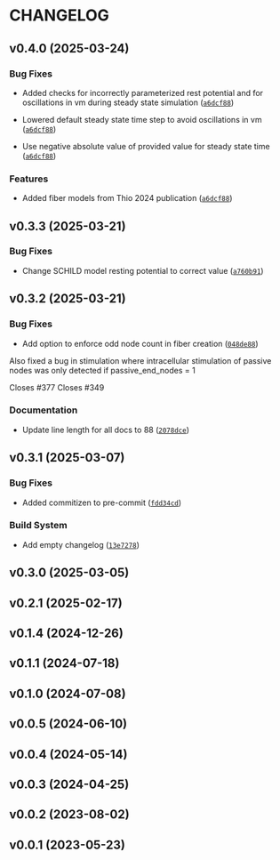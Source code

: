 # CHANGELOG

<!-- version list -->

## v0.4.0 (2025-03-24)

### Bug Fixes

- Added checks for incorrectly parameterized rest potential and for oscillations in vm during steady
  state simulation
  ([`a6dcf88`](https://gitlab.oit.duke.edu/wmglab/wmglab-neuron/-/commit/a6dcf883aaf7e497c0b2d2e120cee45350c108d4))

- Lowered default steady state time step to avoid oscillations in vm
  ([`a6dcf88`](https://gitlab.oit.duke.edu/wmglab/wmglab-neuron/-/commit/a6dcf883aaf7e497c0b2d2e120cee45350c108d4))

- Use negative absolute value of provided value for steady state time
  ([`a6dcf88`](https://gitlab.oit.duke.edu/wmglab/wmglab-neuron/-/commit/a6dcf883aaf7e497c0b2d2e120cee45350c108d4))

### Features

- Added fiber models from Thio 2024 publication
  ([`a6dcf88`](https://gitlab.oit.duke.edu/wmglab/wmglab-neuron/-/commit/a6dcf883aaf7e497c0b2d2e120cee45350c108d4))


## v0.3.3 (2025-03-21)

### Bug Fixes

- Change SCHILD model resting potential to correct value
  ([`a760b91`](https://gitlab.oit.duke.edu/wmglab/wmglab-neuron/-/commit/a760b911c0e8c98e453695c3bf5d4ca2bab71d2d))


## v0.3.2 (2025-03-21)

### Bug Fixes

- Add option to enforce odd node count in fiber creation
  ([`048de88`](https://gitlab.oit.duke.edu/wmglab/wmglab-neuron/-/commit/048de889fe3049aa53c0b6cd4278a3baf18d0ea2))

Also fixed a bug in stimulation where intracellular stimulation of passive nodes was only detected
  if passive_end_nodes = 1

Closes #377 Closes #349

### Documentation

- Update line length for all docs to 88
  ([`2078dce`](https://gitlab.oit.duke.edu/wmglab/wmglab-neuron/-/commit/2078dce85548a9e19c31371932ca7b6541795c3c))


## v0.3.1 (2025-03-07)

### Bug Fixes

- Added commitizen to pre-commit
  ([`fdd34cd`](https://gitlab.oit.duke.edu/wmglab/wmglab-neuron/-/commit/fdd34cdbe0d875bc029361706d8f5a31b59d2acd))

### Build System

- Add empty changelog
  ([`13e7278`](https://gitlab.oit.duke.edu/wmglab/wmglab-neuron/-/commit/13e72784bb2a17fb6349bc77d350f949b56324ef))


## v0.3.0 (2025-03-05)


## v0.2.1 (2025-02-17)


## v0.1.4 (2024-12-26)


## v0.1.1 (2024-07-18)


## v0.1.0 (2024-07-08)


## v0.0.5 (2024-06-10)


## v0.0.4 (2024-05-14)


## v0.0.3 (2024-04-25)


## v0.0.2 (2023-08-02)


## v0.0.1 (2023-05-23)
